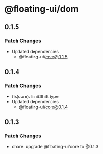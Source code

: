 # @floating-ui/dom

## 0.1.5

### Patch Changes

- Updated dependencies
  - @floating-ui/core@0.1.5

## 0.1.4

### Patch Changes

- fix(core): limitShift type
- Updated dependencies
  - @floating-ui/core@0.1.4

## 0.1.3

### Patch Changes

- chore: upgrade @floating-ui/core to @0.1.3
